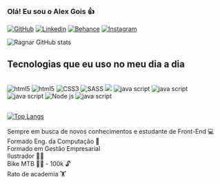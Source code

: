 ### Olá! Eu sou o Alex Gois 👍

[![GitHub](https://img.shields.io/badge/GitHub-100000?style=for-the-badge&logo=github&logoColor=white)](https://github.com/ragnargois) [![Linkedin](https://img.shields.io/badge/LinkedIn-0077B5?style=for-the-badge&logo=linkedin&logoColor=white)](https://www.linkedin.com/in/alexgois/) [![Behance](https://img.shields.io/badge/-Behance-blue?style=for-the-badge&logo=behance&logoColor=white)](https://www.behance.net/alexgois1) [![Instagram](https://img.shields.io/badge/Instagram-E4405F?style=for-the-badge&logo=instagram&logoColor=white)](https://www.instagram.com/ragnar.gois/)

![Ragnar GitHub stats](https://github-readme-stats.vercel.app/api?username=ragnargois&show_icons=true&theme=dracula)

## Tecnologias que eu uso no meu dia a dia

<div style="display: inline_block; margin-bottom:30px;"></br>
    <img src="https://img.shields.io/badge/HTML5-E34F26?style=for-the-badge&logo=html5&logoColor=white" alt="html5" aling="center"/>
    <img src="https://img.shields.io/badge/CSS-239120?&style=for-the-badge&logo=css3&logoColor=white" alt="html5" aling="center"/>
    <img src="https://img.shields.io/badge/CSS3-1572B6?style=for-the-badge&logo=css3&logoColor=white" alt="CSS3" aling="center"/>
    <img src="https://img.shields.io/badge/Sass-CC6699?style=for-the-badge&logo=sass&logoColor=white" alt="SASS" aling="center"/>
    <img src="https://img.shields.io/badge/Angular-DD0031?style=for-the-badge&logo=angular&logoColor=white" aling="center"/>
    <img src="https://img.shields.io/badge/JavaScript-F7DF1E?style=for-the-badge&logo=javascript&logoColor=black" alt="java script" aling="center"/>
    <img src="https://img.shields.io/badge/jquery-%230769AD.svg?style=for-the-badge&logo=jquery&logoColor=white" alt="java script" aling="center"/>
    <img src="https://img.shields.io/badge/Bootstrap-563D7C?style=for-the-badge&logo=bootstrap&logoColor=white" alt="java script" aling="center"/>
    <img src="https://img.shields.io/badge/Node.js-43853D?style=for-the-badge&logo=node.js&logoColor=white" alt="Node js" aling="center"/>
    <img src="https://img.shields.io/badge/Qt-%23217346.svg?style=for-the-badge&logo=Qt&logoColor=white" alt="java script" aling="center"/>

</div>

[![Top Langs](https://github-readme-stats.vercel.app/api/top-langs/?username=ragnargois)](https://github.com/anuraghazra/github-readme-stats)
</br>
</br>
Sempre em busca de novos conhecimentos e estudante de Front-End 💻</br>
Formado Eng. da Computação 🙏<br>
Formado em Gestão Empresarial</br>
Ilustrador 🧑‍🎨</br>
Bike MTB 🚴🏻 - 100k 🔓</br>
Rato de academia 🏋️
